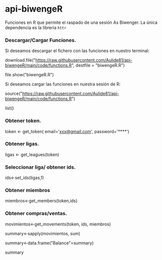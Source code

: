 # api-biwengeR

Funciones en R que permite el raspado de una sesión As Biwenger. La única dependencia es la libreria `httr`

### Descargar/Cargar Funciones.

Si deseamos descargar el fichero con las funciones en nuestro terminal:

download.file("https://raw.githubusercontent.com/Aulide81/api-biwengeR/main/code/functions.R", destfile = "biwengeR.R")

file.show("biwengeR.R")

Si deseamos cargar las funciones en nuestra sesión de R:

 source("https://raw.githubusercontent.com/Aulide81/api-biwengeR/main/code/functions.R")
 
 list()

### Obtener token.

token <- get_token( email='xxx@gmail.com', password='****')

### Obtener ligas.

ligas <- get_leagues(token)

### Seleccionar liga/ obtener ids.

ids<-set_ids(ligas,1)

### Obtener miembros

miembros<-get_members(token,ids)

### Obtener compras/ventas.

movimientos<-get_movements(token, ids, miembros)

summary<-sapply(movimientos, sum)

summary<-data.frame("Balance"=summary)

summary
